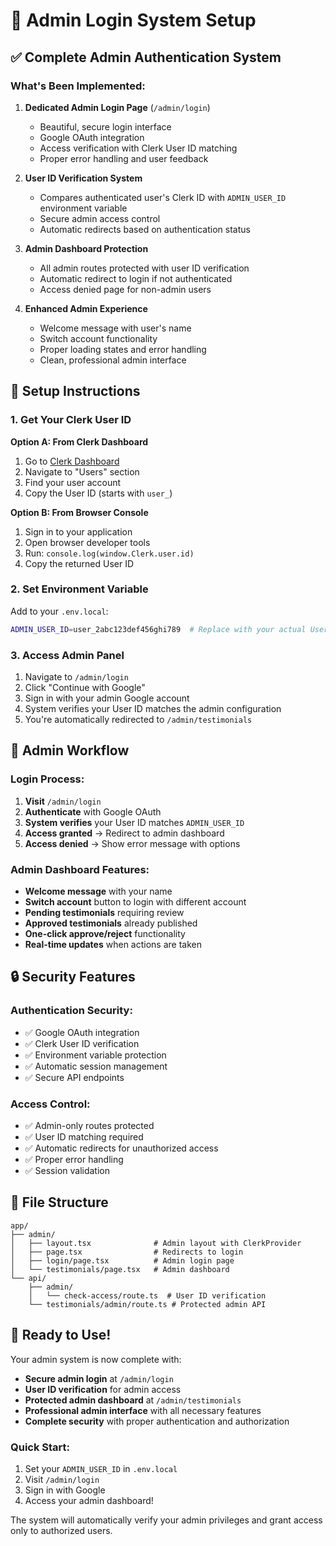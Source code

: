 # 🔐 Admin Login System Setup

## ✅ **Complete Admin Authentication System**

### **What's Been Implemented:**

1. **Dedicated Admin Login Page** (`/admin/login`)
   - Beautiful, secure login interface
   - Google OAuth integration
   - Access verification with Clerk User ID matching
   - Proper error handling and user feedback

2. **User ID Verification System**
   - Compares authenticated user's Clerk ID with `ADMIN_USER_ID` environment variable
   - Secure admin access control
   - Automatic redirects based on authentication status

3. **Admin Dashboard Protection**
   - All admin routes protected with user ID verification
   - Automatic redirect to login if not authenticated
   - Access denied page for non-admin users

4. **Enhanced Admin Experience**
   - Welcome message with user's name
   - Switch account functionality
   - Proper loading states and error handling
   - Clean, professional admin interface

## 🔧 **Setup Instructions**

### **1. Get Your Clerk User ID**

**Option A: From Clerk Dashboard**
1. Go to [Clerk Dashboard](https://dashboard.clerk.com/)
2. Navigate to "Users" section
3. Find your user account
4. Copy the User ID (starts with `user_`)

**Option B: From Browser Console**
1. Sign in to your application
2. Open browser developer tools
3. Run: `console.log(window.Clerk.user.id)`
4. Copy the returned User ID

### **2. Set Environment Variable**

Add to your `.env.local`:
```bash
ADMIN_USER_ID=user_2abc123def456ghi789  # Replace with your actual User ID
```

### **3. Access Admin Panel**

1. Navigate to `/admin/login`
2. Click "Continue with Google"
3. Sign in with your admin Google account
4. System verifies your User ID matches the admin configuration
5. You're automatically redirected to `/admin/testimonials`

## 🎯 **Admin Workflow**

### **Login Process:**
1. **Visit** `/admin/login`
2. **Authenticate** with Google OAuth
3. **System verifies** your User ID matches `ADMIN_USER_ID`
4. **Access granted** → Redirect to admin dashboard
5. **Access denied** → Show error message with options

### **Admin Dashboard Features:**
- **Welcome message** with your name
- **Switch account** button to login with different account
- **Pending testimonials** requiring review
- **Approved testimonials** already published
- **One-click approve/reject** functionality
- **Real-time updates** when actions are taken

## 🔒 **Security Features**

### **Authentication Security:**
- ✅ Google OAuth integration
- ✅ Clerk User ID verification
- ✅ Environment variable protection
- ✅ Automatic session management
- ✅ Secure API endpoints

### **Access Control:**
- ✅ Admin-only routes protected
- ✅ User ID matching required
- ✅ Automatic redirects for unauthorized access
- ✅ Proper error handling
- ✅ Session validation

## 📁 **File Structure**

```
app/
├── admin/
│   ├── layout.tsx              # Admin layout with ClerkProvider
│   ├── page.tsx                # Redirects to login
│   ├── login/page.tsx          # Admin login page
│   └── testimonials/page.tsx   # Admin dashboard
└── api/
    ├── admin/
    │   └── check-access/route.ts  # User ID verification
    └── testimonials/admin/route.ts # Protected admin API
```

## 🚀 **Ready to Use!**

Your admin system is now complete with:

- **Secure admin login** at `/admin/login`
- **User ID verification** for admin access
- **Protected admin dashboard** at `/admin/testimonials`
- **Professional admin interface** with all necessary features
- **Complete security** with proper authentication and authorization

### **Quick Start:**
1. Set your `ADMIN_USER_ID` in `.env.local`
2. Visit `/admin/login`
3. Sign in with Google
4. Access your admin dashboard!

The system will automatically verify your admin privileges and grant access only to authorized users.
